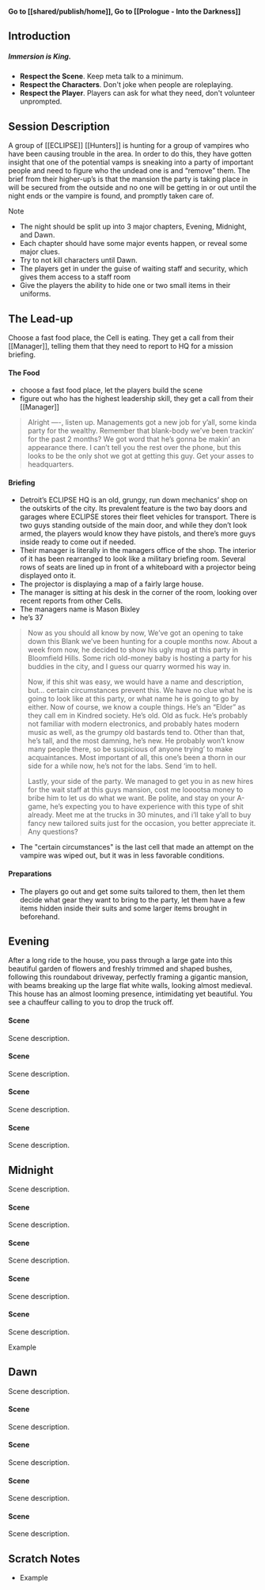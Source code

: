 **Go to [[shared/publish/home]], Go to [[Prologue - Into the Darkness]]**
## Introduction

##### **Immersion is King.**
- **Respect the Scene**. Keep meta talk to a minimum.
- **Respect the Characters**. Don't joke when people are roleplaying.
- **Respect the Player**. Players can ask for what they need, don't volunteer unprompted.

## Session Description

A group of [[ECLIPSE]] [[Hunters]] is hunting for a group of vampires who have been causing trouble in the area. In order to do this, they have gotten insight that one of the potential vamps is sneaking into a party of important people and need to figure who the undead one is and “remove” them. The brief from their higher-up’s is that the mansion the party is taking place in will be secured from the outside and no one will be getting in or out until the night ends or the vampire is found, and promptly taken care of. 

>[!note]
> - The night should be split up into 3 major chapters, Evening, Midnight, and Dawn.
> - Each chapter should have some major events happen, or reveal some major clues.
> - Try to not kill characters until Dawn.
> - The players get in under the guise of waiting staff and security, which gives them access to a staff room
> - Give the players the ability to hide one or two small items in their uniforms. 

## The Lead-up
Choose a fast food place, the Cell is eating. They get a call from their [[Manager]], telling them that they need to report to HQ for a mission briefing.
#### The Food
- choose a fast food place, let the players build the scene
- figure out who has the highest leadership skill, they get a call from their [[Manager]]

> Alright —-, listen up. Managements got a new job for y’all, some kinda party for the wealthy. Remember that blank-body we’ve been trackin’ for the past 2 months? We got word that he’s gonna be makin’ an appearance there. I can’t tell you the rest over the phone, but this looks to be the only shot we got at getting this guy. Get your asses to headquarters.

#### Briefing
- Detroit’s ECLIPSE HQ is an old, grungy, run down mechanics’ shop on the outskirts of the city. Its prevalent feature is the two bay doors and garages where ECLIPSE stores their fleet vehicles for transport. There is two guys standing outside of the main door, and while they don’t look armed, the players would know they have pistols, and there’s more guys inside ready to come out if needed. 
- Their manager is literally in the managers office of the shop. The interior of it has been rearranged to look like a military briefing room. Several rows of seats are lined up in front of a whiteboard with a projector being displayed onto it.
- The projector is displaying a map of a fairly large house.
- The manager is sitting at his desk in the corner of the room, looking over recent reports from other Cells. 
- The managers name is Mason Bixley
- he’s 37

> Now as you should all know by now, We’ve got an opening to take down this Blank we’ve been hunting for a couple months now. About a week from now, he decided to show his ugly mug at this party in Bloomfield Hills. Some rich old-money baby is hosting a party for his buddies in the city, and I guess our quarry wormed his way in. 
> 
> Now, if this shit was easy, we would have a name and description, but… certain circumstances prevent this. We have no clue what he is going to look like at this party, or what name he is going to go by either. Now of course, we know a couple things. He’s an “Elder” as they call em in Kindred society. He’s old. Old as fuck. He’s probably not familiar with modern electronics, and probably hates modern music as well, as the grumpy old bastards tend to. Other than that, he’s tall, and the most damning, he’s new. He probably won’t know many people there, so be suspicious of anyone trying’ to make acquaintances. Most important of all, this one’s been a thorn in our side for a while now, he’s not for the labs. Send ‘im to hell. 
> 
> Lastly, your side of the party. We managed to get you in as new hires for the wait staff at this guys mansion, cost me looootsa money to bribe him to let us do what we want. Be polite, and stay on your A-game, he’s expecting you to have experience with this type of shit already. Meet me at the trucks in 30 minutes, and i’ll take y’all to buy fancy new tailored suits just for the occasion, you better appreciate it. Any questions?

- The "certain circumstances" is the last cell that made an attempt on the vampire was wiped out, but it was in less favorable conditions.
#### Preparations 
- The players go out and get some suits tailored to them, then let them decide what gear they want to bring to the party, let them have a few items hidden inside their suits and some larger items brought in beforehand. 

## Evening
After a long ride to the house, you pass through a large gate into this beautiful garden of flowers and freshly trimmed and shaped bushes, following this roundabout driveway, perfectly framing a gigantic mansion, with beams breaking up the large flat white walls, looking almost medieval. This house has an almost looming presence, intimidating yet beautiful. You see a chauffeur calling to you to drop the truck off. 
#### Scene
Scene description.

#### Scene
Scene description.

#### Scene
Scene description.

#### Scene
Scene description.
## Midnight
Scene description.
#### Scene
Scene description.

#### Scene
Scene description.

#### Scene
Scene description.

#### Scene
Scene description.

Example

## Dawn
Scene description.
#### Scene
Scene description.

#### Scene
Scene description.

#### Scene
Scene description.

#### Scene
Scene description.
## Scratch Notes
- Example